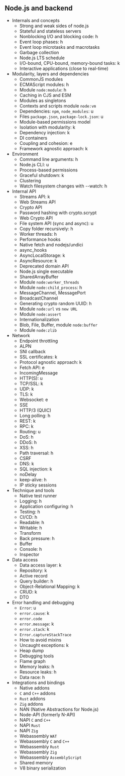 ## Node.js and backend

- Internals and concepts
  - Strong and weak sides of node.js
  - Stateful and stateless servers
  - Nonblocking I/O and blocking code: h
  - Event loop phases: h
  - Event loop microtasks and macrotasks
  - Garbage collection
  - Node.js LTS schedule
  - I/O-bound, CPU-bound, memory-bound tasks: k
  - Interactive applications (close to real-time)
- Modularity, layers and dependencies
  - CommonJS modules
  - ECMAScript modules: h
  - Module `node:module`: h
  - Caching in CJS and ESM
  - Modules as singletons
  - Contexts and scripts module `node:vm`
  - Dependencies: `npm`, `node_modules`: u
  - Files `package.json`, `package-lock.json`: u
  - Module-based permissions model
  - Isolation with modularity: k
  - Dependency injection: k
  - DI containers
  - Coupling and cohesion: e
  - Framework agnostic approach: k
- Environment
  - Command line arguments: h
  - Node.js CLI: u
  - Process-based permissions
  - Graceful shutdown: k
  - Clustering
  - Watch filesystem changes with --watch: h
- Internal API
  - Streams API: k
  - Web Streams API
  - Crypto API
  - Password hashing with crypto.scrypt
  - Web Crypto API
  - File system API (sync and async): u
  - Copy folder recursively: h
  - Worker threads: h
  - Performance hooks
  - Native fetch and nodejs/undici
  - async_hooks
  - AsyncLocalStorage: k
  - AsyncResource: k
  - Deprecated domain API
  - Node.js single executable
  - SharedArrayBuffer
  - Module `node:worker_threads`
  - Module `node:child_process`: h
  - MessageChannel, MessagePort
  - BroadcastChannel
  - Generating crypto random UUID: h
  - Module `node:url` vs `new URL`
  - Module `node:assert`
  - Internationalization
  - Blob, File, Buffer, module `node:buffer`
  - Module `node:zlib`
- Network
  - Endpoint throttling
  - ALPN
  - SNI callback
  - SSL certificates: k
  - Protocol agnostic approach: k
  - Fetch API: e
  - IncomingMessage
  - HTTP(S): u
  - TCP/SSL: k
  - UDP: k
  - TLS: k
  - Websocket: e
  - SSE
  - HTTP/3 (QUIC)
  - Long polling: h
  - REST: k
  - RPC: k
  - Routing: u
  - DoS: h
  - DDoS: h
  - XSS: h
  - Path traversal: h
  - CSRF
  - DNS: k
  - SQL injection: k
  - noDelay
  - keep-alive: h
  - IP sticky sessions
- Technique and tools
  - Native test runner
  - Logging: h
  - Application configuring: h
  - Testing: h
  - CI/CD: h
  - Readable: h
  - Writable: h
  - Transform
  - Back pressure: h
  - Buffer
  - Console: h
  - Inspector
- Data access
  - Data access layer: k
  - Repository: k
  - Active record
  - Query builder: h
  - Object-Relational Mapping: k
  - CRUD: k
  - DTO
- Error handling and debugging
  - `Error`: u
  - `error.cause`: k
  - `error.code`
  - `error.message`: k
  - `error.stack`: k
  - `Error.captureStackTrace`
  - How to avoid mixins
  - Uncaught exceptions: k
  - Heap dump
  - Debugging tools
  - Flame graph
  - Memory leaks: h
  - Resource leaks: h
  - Data race: h
- Integrations and bindings
  - Native addons
  - `C` and `C++` addons
  - `Rust` addons
  - `Zig` addons
  - NAN (Native Abstractions for Node.js)
  - Node-API (formerly N-API)
  - NAPI `C` and `C++`
  - NAPI `Rust`
  - NAPI `Zig`
  - Webassembly `WAT`
  - Webassembly `C` and `C++`
  - Webassembly `Rust`
  - Webassembly `Zig`
  - Webassembly `AssemblyScript`
  - Shared memory
  - V8 binary serialization
